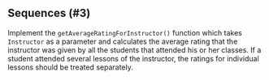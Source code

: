 ## Sequences (#3)

Implement the `getAverageRatingForInstructor()` function which takes 
`Instructor` as a parameter and calculates the average rating that the 
instructor was given by all the students that attended his or her classes.
If a student attended several lessons of the instructor, the ratings for
individual lessons should be treated separately.
